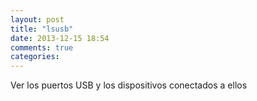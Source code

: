 ```yaml
---
layout: post
title: "lsusb"
date: 2013-12-15 18:54
comments: true
categories: 
---
```

Ver los puertos USB y los dispositivos conectados a ellos

